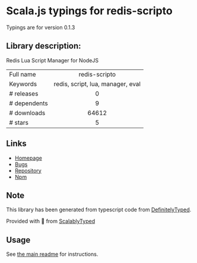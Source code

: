 
# Scala.js typings for redis-scripto

Typings are for version 0.1.3

## Library description:
Redis Lua Script Manager for NodeJS

|                    |                 |
| ------------------ | :-------------: |
| Full name          | redis-scripto |
| Keywords           | redis, script, lua, manager, eval |
| # releases         | 0 |
| # dependents       | 9 |
| # downloads        | 64612 |
| # stars            | 5 |

## Links
- [Homepage](https://github.com/arunoda/node-redis-scripto)
- [Bugs](https://github.com/arunoda/node-redis-scripto/issues)
- [Repository](https://github.com/arunoda/node-redis-scripto)
- [Npm](https://www.npmjs.com/package/redis-scripto)
    


## Note
This library has been generated from typescript code from [DefinitelyTyped](https://definitelytyped.org).

Provided with :purple_heart: from [ScalablyTyped](https://github.com/oyvindberg/ScalablyTyped)

## Usage
See [the main readme](../../readme.md) for instructions.


